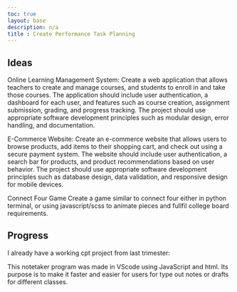 ```yaml
---
toc: true 
layout: base
description: n/a
title : Create Performance Task Planning
---
```


## Ideas

Online Learning Management System:
Create a web application that allows teachers to create and manage courses, and students to enroll in and take those courses. The application should include user authentication, a dashboard for each user, and features such as course creation, assignment submission, grading, and progress tracking. The project should use appropriate software development principles such as modular design, error handling, and documentation.

E-Commerce Website:
Create an e-commerce website that allows users to browse products, add items to their shopping cart, and check out using a secure payment system. The website should include user authentication, a search bar for products, and product recommendations based on user behavior. The project should use appropriate software development principles such as database design, data validation, and responsive design for mobile devices.

Connect Four Game
Create a game similar to connect four either in python terminal, or using javascript/scss to animate pieces and fullfil college board requirements.

## Progress

I already have a working cpt project from last trimester:

This  notetaker program was made in VScode using JavaScript and html. Its purpose is to make it faster and easier for users for type out notes or drafts for different classes.

